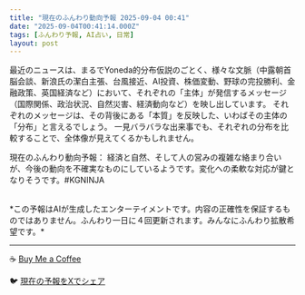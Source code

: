 ```yaml
---
title: "現在のふんわり動向予報 2025-09-04 00:41"
date: "2025-09-04T00:41:14.000Z"
tags: [ふんわり予報, AI占い, 日常]
layout: post
---
```


最近のニュースは、まるでYoneda的分布仮説のごとく、様々な文脈（中露朝首脳会談、新浪氏の潔白主張、台風接近、AI投資、株価変動、野球の完投勝利、金融政策、英国経済など）において、それぞれの「主体」が発信するメッセージ（国際関係、政治状況、自然災害、経済動向など）を映し出しています。  それぞれのメッセージは、その背後にある「本質」を反映した、いわばその主体の「分布」と言えるでしょう。  一見バラバラな出来事でも、それぞれの分布を比較することで、全体像が見えてくるかもしれません。


現在のふんわり動向予報：
経済と自然、そして人の営みの複雑な絡まり合いが、今後の動向を不確実なものにしているようです。変化への柔軟な対応が鍵となりそうです。#KGNINJA

<br>
*この予報はAIが生成したエンターテイメントです。内容の正確性を保証するものではありません。ふんわり一日に４回更新されます。みんなにふんわり拡散希望です。*

---
☕️ [Buy Me a Coffee](https://www.buymeacoffee.com/kgninja)

🐦 [現在の予報をXでシェア](https://twitter.com/intent/tweet?text=%E7%8F%BE%E5%9C%A8%E3%81%AE%E3%81%B5%E3%82%93%E3%82%8F%E3%82%8A%E4%BA%88%E5%A0%B1%3A%20%E3%80%8C%E6%9C%80%E8%BF%91%E3%81%AE%E3%83%8B%E3%83%A5%E3%83%BC%E3%82%B9%E3%81%AF%E3%80%81%E3%81%BE%E3%82%8B%E3%81%A7Yoneda%E7%9A%84%E5%88%86%E5%B8%83%E4%BB%AE%E8%AA%AC%E3%81%AE%E3%81%94%E3%81%A8%E3%81%8F%E3%80%81%E6%A7%98%E3%80%85%E3%81%AA%E6%96%87%E8%84%88%EF%BC%88%E4%B8%AD%E9%9C%B2%E6%9C%9D%E9%A6%96%E8%84%B3%E4%BC%9A%E8%AB%87%E3%80%81%E6%96%B0%E6%B5%AA%E6%B0%8F%E3%81%AE%E6%BD%94%E7%99%BD%E4%B8%BB%E5%BC%B5%E3%80%81%E5%8F%B0%E9%A2%A8%E6%8E%A5%E8%BF%91%E3%80%81AI%E6%8A%95%E8%B3%87%E3%80%81%E6%A0%AA%E4%BE%A1%E5%A4%89%E5%8B%95%E3%80%81%E9%87%8E%E7%90%83%E3%81%AE%E5%AE%8C%E6%8A%95%E5%8B%9D%E5%88%A9%E3%80%81%E9%87%91%E8%9E%8D%E6%94%BF%E7%AD%96%E3%80%81%E8%8B%B1%E5%9B%BD%E7%B5%8C%E6%B8%88%E3%81%AA%E3%81%A9%EF%BC%89%E3%81%AB%E3%81%8A%E3%81%84%E3%81%A6%E3%80%81%E3%81%9D%E3%82%8C%E3%81%9E%E3%82%8C%E3%81%AE%E3%80%8C...%E3%80%8D%23KGNINJA%20%E7%B6%9A%E3%81%8D%E3%81%AF%E3%83%96%E3%83%AD%E3%82%B0%E3%81%A7%EF%BC%81%F0%9F%91%87&url=https%3A%2F%2Fkg-ninja.github.io%2FFunwariyoso%2F)
